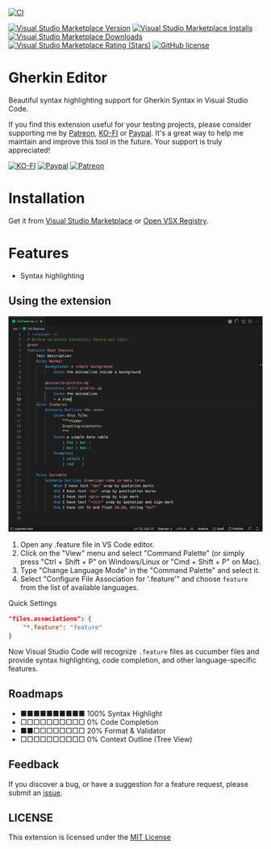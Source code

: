 [![CI](https://github.com/nguyenngoclongdev/gherkin-editor/actions/workflows/ci.yml/badge.svg)](https://github.com/nguyenngoclongdev/gherkin-editor/actions/workflows/ci.yml)

[![Visual Studio Marketplace Version](https://img.shields.io/visual-studio-marketplace/v/nguyenngoclong.gherkin-editor)](https://marketplace.visualstudio.com/items?itemName=nguyenngoclong.gherkin-editor)
[![Visual Studio Marketplace Installs](https://img.shields.io/visual-studio-marketplace/i/nguyenngoclong.gherkin-editor)](https://marketplace.visualstudio.com/items?itemName=nguyenngoclong.gherkin-editor)
[![Visual Studio Marketplace Downloads](https://img.shields.io/visual-studio-marketplace/d/nguyenngoclong.gherkin-editor)](https://marketplace.visualstudio.com/items?itemName=nguyenngoclong.gherkin-editor)
[![Visual Studio Marketplace Rating (Stars)](https://img.shields.io/visual-studio-marketplace/stars/nguyenngoclong.gherkin-editor)](https://marketplace.visualstudio.com/items?itemName=nguyenngoclong.gherkin-editor)
[![GitHub license](https://img.shields.io/badge/license-MIT-blue.svg?style=flat-square)](LICENSE)

# Gherkin Editor

Beautiful syntax highlighting support for Gherkin Syntax in Visual Studio Code.

If you find this extension useful for your testing projects, please consider supporting me by [Patreon](https://patreon.com/nguyenngoclong), [KO-FI](https://ko-fi.com/nguyenngoclong) or [Paypal](http://paypal.com/paypalme/longnguyenngoc). It's a great way to help me maintain and improve this tool in the future. Your support is truly appreciated!

[![KO-FI](https://img.shields.io/badge/Ko--fi-F16061?style=for-the-badge&logo=ko-fi&logoColor=white)](https://ko-fi.com/nguyenngoclong)
[![Paypal](https://img.shields.io/badge/PayPal-00457C?style=for-the-badge&logo=paypal&logoColor=white)](http://paypal.com/paypalme/longnguyenngoc)
[![Patreon](https://img.shields.io/badge/Patreon-F96854?style=for-the-badge&logo=patreon&logoColor=white)](https://patreon.com/nguyenngoclong)

# Installation

Get it from [Visual Studio Marketplace](https://marketplace.visualstudio.com/items?itemName=nguyenngoclong.gherkin-editor) or [Open VSX Registry](https://open-vsx.org/extension/nguyenngoclong/gherkin-editor).

# Features

-   Syntax highlighting


## Using the extension 

![Gherkin Editor](https://github.com/nguyenngoclongdev/gherkin-editor/raw/HEAD/images/gherkin-syntax.png)

1. Open any .feature file in VS Code editor.
2. Click on the "View" menu and select "Command Palette" (or simply press "Ctrl + Shift + P" on Windows/Linux or "Cmd + Shift + P" on Mac).
2. Type "Change Language Mode" in the "Command Palette" and select it.
2. Select "Configure File Association for '.feature'" and choose `feature` from the list of available languages.

Quick Settings
```json
"files.associations": {
    "*.feature": "feature"
}
```

Now Visual Studio Code will recognize `.feature` files as cucumber files and provide syntax highlighting, code completion, and other language-specific features.

## Roadmaps

- ■■■■■■■■■■ 100%   Syntax Highlight
- □□□□□□□□□□ 0%     Code Completion
- ■■□□□□□□□□ 20%    Format & Validator
- □□□□□□□□□□ 0%     Context Outline (Tree View)


## Feedback

If you discover a bug, or have a suggestion for a feature request, please
submit an [issue](https://github.com/nguyenngoclongdev/gherkin-editor/issues).

## LICENSE

This extension is licensed under the [MIT License](LICENSE)
